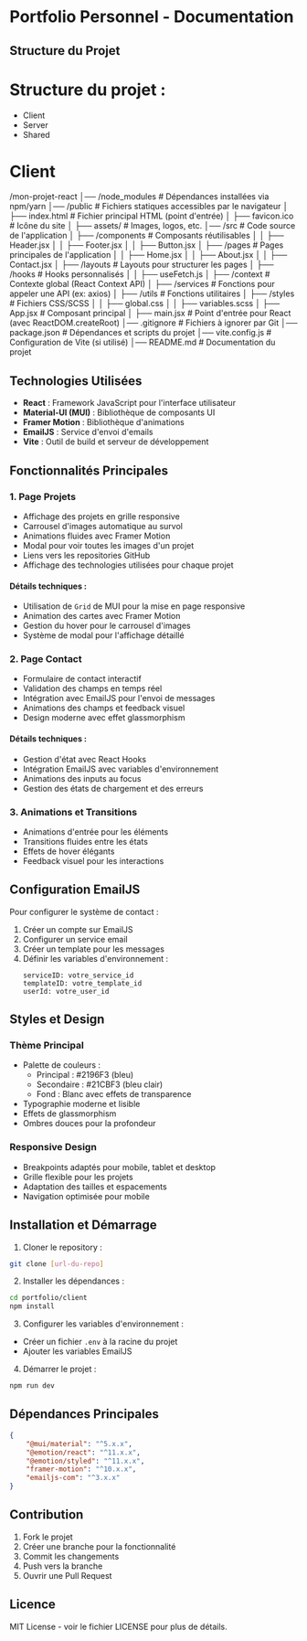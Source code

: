 # Portfolio Personnel - Documentation

## Structure du Projet

# Structure du projet :

-   Client
-   Server
-   Shared

# Client

/mon-projet-react
│── /node_modules # Dépendances installées via npm/yarn
│── /public # Fichiers statiques accessibles par le navigateur
│ ├── index.html # Fichier principal HTML (point d'entrée)
│ ├── favicon.ico # Icône du site
│ ├── assets/ # Images, logos, etc.
│── /src # Code source de l'application
│ ├── /components # Composants réutilisables
│ │ ├── Header.jsx
│ │ ├── Footer.jsx
│ │ ├── Button.jsx
│ ├── /pages # Pages principales de l'application
│ │ ├── Home.jsx
│ │ ├── About.jsx
│ │ ├── Contact.jsx
│ ├── /layouts # Layouts pour structurer les pages
│ ├── /hooks # Hooks personnalisés
│ │ ├── useFetch.js
│ ├── /context # Contexte global (React Context API)
│ ├── /services # Fonctions pour appeler une API (ex: axios)
│ ├── /utils # Fonctions utilitaires
│ ├── /styles # Fichiers CSS/SCSS
│ │ ├── global.css
│ │ ├── variables.scss
│ ├── App.jsx # Composant principal
│ ├── main.jsx # Point d'entrée pour React (avec ReactDOM.createRoot)
│── .gitignore # Fichiers à ignorer par Git
│── package.json # Dépendances et scripts du projet
│── vite.config.js # Configuration de Vite (si utilisé)
│── README.md # Documentation du projet

## Technologies Utilisées

-   **React** : Framework JavaScript pour l'interface utilisateur
-   **Material-UI (MUI)** : Bibliothèque de composants UI
-   **Framer Motion** : Bibliothèque d'animations
-   **EmailJS** : Service d'envoi d'emails
-   **Vite** : Outil de build et serveur de développement

## Fonctionnalités Principales

### 1. Page Projets

-   Affichage des projets en grille responsive
-   Carrousel d'images automatique au survol
-   Animations fluides avec Framer Motion
-   Modal pour voir toutes les images d'un projet
-   Liens vers les repositories GitHub
-   Affichage des technologies utilisées pour chaque projet

#### Détails techniques :

-   Utilisation de `Grid` de MUI pour la mise en page responsive
-   Animation des cartes avec Framer Motion
-   Gestion du hover pour le carrousel d'images
-   Système de modal pour l'affichage détaillé

### 2. Page Contact

-   Formulaire de contact interactif
-   Validation des champs en temps réel
-   Intégration avec EmailJS pour l'envoi de messages
-   Animations des champs et feedback visuel
-   Design moderne avec effet glassmorphism

#### Détails techniques :

-   Gestion d'état avec React Hooks
-   Intégration EmailJS avec variables d'environnement
-   Animations des inputs au focus
-   Gestion des états de chargement et des erreurs

### 3. Animations et Transitions

-   Animations d'entrée pour les éléments
-   Transitions fluides entre les états
-   Effets de hover élégants
-   Feedback visuel pour les interactions

## Configuration EmailJS

Pour configurer le système de contact :

1. Créer un compte sur EmailJS
2. Configurer un service email
3. Créer un template pour les messages
4. Définir les variables d'environnement :
    ```
    serviceID: votre_service_id
    templateID: votre_template_id
    userId: votre_user_id
    ```

## Styles et Design

### Thème Principal

-   Palette de couleurs :
    -   Principal : #2196F3 (bleu)
    -   Secondaire : #21CBF3 (bleu clair)
    -   Fond : Blanc avec effets de transparence
-   Typographie moderne et lisible
-   Effets de glassmorphism
-   Ombres douces pour la profondeur

### Responsive Design

-   Breakpoints adaptés pour mobile, tablet et desktop
-   Grille flexible pour les projets
-   Adaptation des tailles et espacements
-   Navigation optimisée pour mobile

## Installation et Démarrage

1. Cloner le repository :

```bash
git clone [url-du-repo]
```

2. Installer les dépendances :

```bash
cd portfolio/client
npm install
```

3. Configurer les variables d'environnement :

-   Créer un fichier `.env` à la racine du projet
-   Ajouter les variables EmailJS

4. Démarrer le projet :

```bash
npm run dev
```

## Dépendances Principales

```json
{
    "@mui/material": "^5.x.x",
    "@emotion/react": "^11.x.x",
    "@emotion/styled": "^11.x.x",
    "framer-motion": "^10.x.x",
    "emailjs-com": "^3.x.x"
}
```

## Contribution

1. Fork le projet
2. Créer une branche pour la fonctionnalité
3. Commit les changements
4. Push vers la branche
5. Ouvrir une Pull Request

## Licence

MIT License - voir le fichier LICENSE pour plus de détails.
